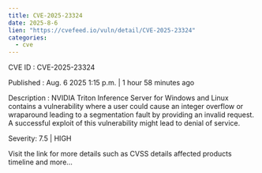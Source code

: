 ```yaml
--- 
title: CVE-2025-23324
date: 2025-8-6
lien: "https://cvefeed.io/vuln/detail/CVE-2025-23324"
categories:
  - cve
---
```


CVE ID : CVE-2025-23324

Published :  Aug. 6
2025
1:15 p.m. | 1 hour
58 minutes ago

Description : NVIDIA Triton Inference Server for Windows and Linux contains a vulnerability where a user could cause an integer overflow or wraparound
leading to a segmentation fault
by providing an invalid request. A successful exploit of this vulnerability might lead to denial of service.

Severity: 7.5 | HIGH

Visit the link for more details
such as CVSS details
affected products
timeline
and more...
